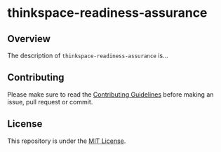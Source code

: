 # thinkspace-readiness-assurance
## Overview
The description of `thinkspace-readiness-assurance` is...

## Contributing
Please make sure to read the [Contributing Guidelines](https://github.com/sixthedge/cellar/blob/master/CONTRIBUTING.md) before making an issue, pull request or commit.

## License
This repository is under the [MIT License](https://github.com/sixthedge/cellar/blob/master/LICENSE.md).